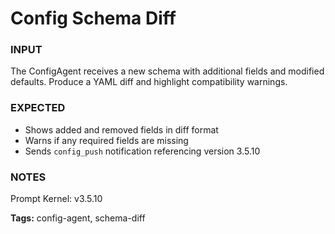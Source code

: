 # Config Schema Diff
<!-- markdownlint-disable MD001 -->

### INPUT
The ConfigAgent receives a new schema with additional fields and modified defaults. Produce a YAML diff and highlight compatibility warnings.

### EXPECTED
- Shows added and removed fields in diff format
- Warns if any required fields are missing
- Sends `config_push` notification referencing version 3.5.10

### NOTES
Prompt Kernel: v3.5.10

**Tags:** config-agent, schema-diff
